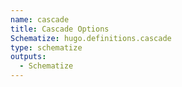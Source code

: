 ```yaml
---
name: cascade
title: Cascade Options
Schematize: hugo.definitions.cascade
type: schematize
outputs:
  - Schematize
---
```

